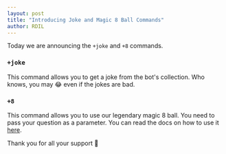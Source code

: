 ```yaml
---
layout: post
title: "Introducing Joke and Magic 8 Ball Commands"
author: RDIL
---
```


Today we are announcing the `+joke` and `+8` commands.

### `+joke`

This command allows you to get a joke from the bot's collection. Who knows, you may :joy: even if the jokes are bad.

### `+8`

This command allows you to use our legendary magic 8 ball. You need to pass your question as a parameter.
You can read the docs on how to use it [here](https://cakebot.club/commands.html#fun).

Thank you for all your support :pray:
